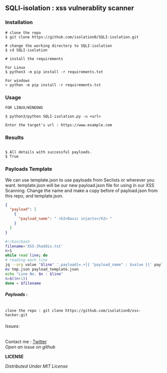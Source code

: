 ## SQLI-isolation : xss vulnerablity scanner 


### Installation

```console
# clone the repo
$ git clone https://github.com/isolation0/SQLI-isolation.git

# change the working directory to SQLI-isolation
$ cd SQLI-isolation

# install the requirements
 
For Linux
$ python3 -m pip install -r requirements.txt

For windows
> python -m pip install -r requirements.txt
```

### Usage

```console
FOR LINUX/WINDOWS

$ python3/python SQLI-isolation.py -u <url>

Enter the target's url : https://www.example.com
```


### Results

```console

$ All details with successful payloads.
$ True
```


### Payloads Template
We can use template.json to use payloads from Seclists or wherever you want. template.json will be our new payload.json file for using in our XSS Scanning. Change the name and make a copy before of payload.json from this repo, and template.json.
```json
{
  "payload": [
    {
      "payload_name": " <h2>Basic injects</h2> "
    }
  ]
}
```
```bash
#!/bin/bash
filename='XSS-Jhaddix.txt'
n=1
while read line; do
# reading each line
jq --arg value "$line" '.payload|=.+[{ "payload_name" : $value }]' payload_template.json >tmp.json
mv tmp.json payload_template.json
echo "Line No. $n : $line"
n=$((n+1))
done < $filename
```

##### Payloads :

```console

clone the repo : git clone https://github.com/isolation0/xss-hacker.git

```
###### Issues:
Contact me : <a href= "https://twitter.com/iuexb?s=21">Twitter</a>
<br />
*Open an issue on <a herf= "https://github.com/isolation0">github</a>*

**LICENSE**

*Distributed Under MIT License*
           

